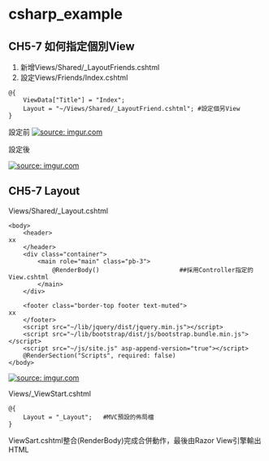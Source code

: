 # csharp_example

## CH5-7 如何指定個別View

1. 新增Views/Shared/_LayoutFriends.cshtml
2. 設定Views/Friends/Index.cshtml
```
@{
    ViewData["Title"] = "Index";
    Layout = "~/Views/Shared/_LayoutFriend.cshtml"; #設定個另View
}
```

設定前
<a href="https://imgur.com/zIgYm5Z"><img src="https://i.imgur.com/zIgYm5Z.png" title="source: imgur.com" /></a>

設定後

<a href="https://imgur.com/iqymAMI"><img src="https://i.imgur.com/iqymAMI.png" title="source: imgur.com" /></a>

## CH5-7 Layout

Views/Shared/_Layout.cshtml
```
<body>
    <header>
xx
    </header>
    <div class="container">
        <main role="main" class="pb-3">
            @RenderBody()                      ##採用Controller指定的View.cshtml
        </main>
    </div>

    <footer class="border-top footer text-muted">
xx
    </footer>
    <script src="~/lib/jquery/dist/jquery.min.js"></script>
    <script src="~/lib/bootstrap/dist/js/bootstrap.bundle.min.js"></script>
    <script src="~/js/site.js" asp-append-version="true"></script>
    @RenderSection("Scripts", required: false)
</body>
```

<a href="https://imgur.com/e1KpxCn"><img src="https://i.imgur.com/e1KpxCn.png" title="source: imgur.com" /></a>


Views/_ViewStart.cshtml
```
@{
    Layout = "_Layout";   #MVC預設的佈局檔
}
```

ViewSart.cshtml整合(RenderBody)完成合併動作，最後由Razor View引擎輸出HTML